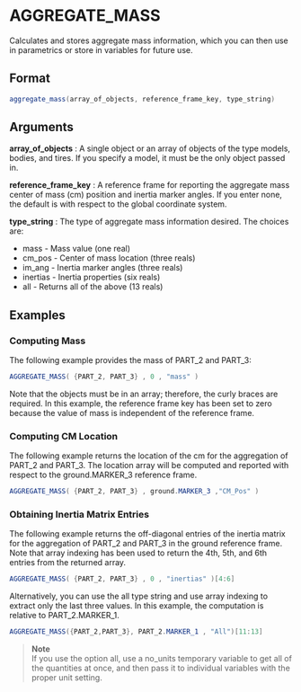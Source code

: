 # AGGREGATE_MASS

Calculates and stores aggregate mass information, which you can then use in parametrics or store in variables for future use.

## Format
```java
aggregate_mass(array_of_objects, reference_frame_key, type_string)
```
## Arguments

 



**array_of_objects** 
: A single object or an array of objects of the type models, bodies, and tires. If you specify a model, it must be the only object passed in. 


**reference_frame_key**
: A reference frame for reporting the aggregate mass center of mass (cm) position and inertia marker angles. If you enter none, the default is with respect to the global coordinate system. 


**type_string**
: The type of aggregate mass information desired. The choices are:

* mass - Mass value (one real)
* cm_pos - Center of mass location (three reals)
* im_ang - Inertia marker angles (three reals)
* inertias - Inertia properties (six reals)
* all - Returns all of the above (13 reals) 


## Examples

### Computing Mass

The following example provides the mass of PART_2 and PART_3:
```java
AGGREGATE_MASS( {PART_2, PART_3} , 0 , "mass" )
```
Note that the objects must be in an array; therefore, the curly braces are required. In this example, the reference frame key has been set to zero because the value of mass is independent of the reference frame.

### Computing CM Location

The following example returns the location of the cm for the aggregation of PART_2 and PART_3. The location array will be computed and reported with respect to the ground.MARKER_3 reference frame.
```java
AGGREGATE_MASS( {PART_2, PART_3} , ground.MARKER_3 ,"CM_Pos" )
```
### Obtaining Inertia Matrix Entries

The following example returns the off-diagonal entries of the inertia matrix for the aggregation of PART_2 and PART_3 in the ground reference frame. Note that array indexing has been used to return the 4th, 5th, and 6th entries from the returned array.
```java
AGGREGATE_MASS( {PART_2, PART_3} , 0 , "inertias" )[4:6]
```
Alternatively, you can use the all type string and use array indexing to extract only the last three values. In this example, the computation is relative to PART_2.MARKER_1.
```java
AGGREGATE_MASS({PART_2,PART_3}, PART_2.MARKER_1 , "All")[11:13]
```

> **Note**   
>If you use the option all, use a no_units temporary variable to get all of the quantities at once, and then pass it to individual variables with the proper unit setting. 
